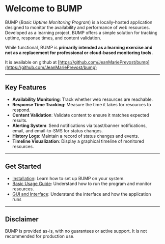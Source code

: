 # Welcome to BUMP

BUMP (_Basic Uptime Monitoring Program_) is a locally-hosted application designed to monitor the availability and performance of web resources. Developed as a learning project, BUMP offers a simple solution for tracking uptime, response times, and content validation.

While functional, BUMP is **primarily intended as a learning exercise and not as a replacement for professional or cloud-based monitoring tools.**

It is available on github at [https://github.com/JeanMariePrevost/bump](https://github.com/JeanMariePrevost/bump)

---

## Key Features
- **Availability Monitoring**: Track whether web resources are reachable.
- **Response Time Tracking**: Measure the time it takes for resources to respond.
- **Content Validation**: Validate content to ensure it matches expected results.
- **Alerting System**: Send notifications via toast/banner notifications, email, and email-to-SMS for status changes.
- **History Logs**: Maintain a record of status changes and events.
- **Timeline Visualization**: Display a graphical timeline of monitored resources.

---

## Get Started
- [Installation](installation.md): Learn how to set up BUMP on your system.
- [Basic Usage Guide](usage.md): Understand how to run the program and monitor resources.
- [GUI and Interface](interface.md): Understand the interface and how the application runs

---

## Disclaimer
BUMP is provided as-is, with no guarantees or active support. It is not recommended for production use.
